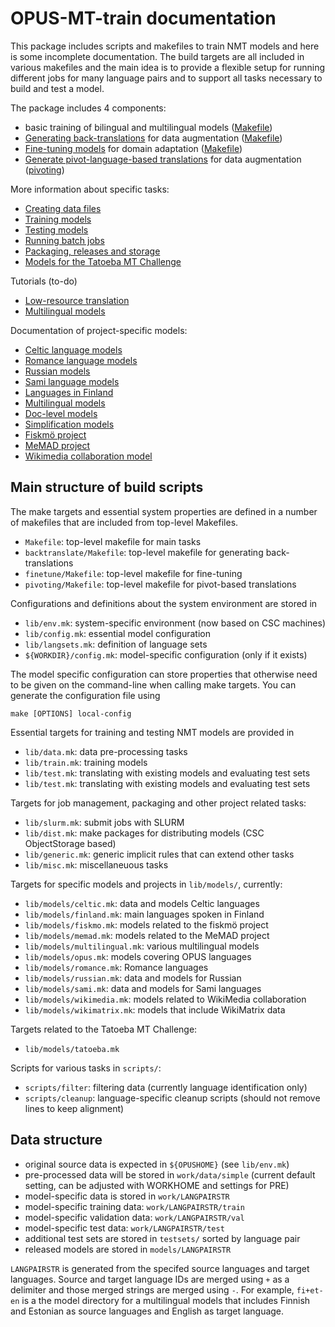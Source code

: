 # OPUS-MT-train documentation

This package includes scripts and makefiles to train NMT models and here is some incomplete documentation.
The build targets are all included in various makefiles and the main idea is to provide a flexible setup for running different jobs for many language pairs and to support all tasks necessary to build and test a model.

The package includes 4 components:

* basic training of bilingual and multilingual models ([Makefile](https://github.com/Helsinki-NLP/OPUS-MT-train/blob/master/Makefile))
* [Generating back-translations](https://github.com/Helsinki-NLP/OPUS-MT-train/blob/master/backtranslate/README.md) for data augmentation ([Makefile](https://github.com/Helsinki-NLP/OPUS-MT-train/blob/master/backtranslate/Makefile))
* [Fine-tuning models](https://github.com/Helsinki-NLP/OPUS-MT-train/blob/master/finetune/README.md) for domain adaptation ([Makefile](https://github.com/Helsinki-NLP/OPUS-MT-train/blob/master/finetune/Makefile))
* [Generate pivot-language-based translations](https://github.com/Helsinki-NLP/OPUS-MT-train/blob/master/pivoting/README.md) for data augmentation ([pivoting](https://github.com/Helsinki-NLP/OPUS-MT-train/blob/master/pivoting/Makefile))


More information about specific tasks:

* [Creating data files](Data.md)
* [Training models](Train.md)
* [Testing models](Test.md)
* [Running batch jobs](BatchJobs.md)
* [Packaging, releases and storage](ReleaseAndStore.md)
* [Models for the Tatoeba MT Challenge](TatoebaChallenge.md)


Tutorials (to-do)

* [Low-resource translation](tutorials/low-resource.md)
* [Multilingual models](tutorials/multilingual.md)


Documentation of project-specific models:

* [Celtic language models](models/Celtic.md)
* [Romance language models](models/Romance.md)
* [Russian models](models/Russian.md)
* [Sami language models](models/Sami.md)
* [Languages in Finland](models/Finland.md)
* [Multilingual models](models/Multilingual.md)
* [Doc-level models](models/Doclevel.md)
* [Simplification models](models/Simplify.md)
* [Fiskmö project](models/fiskmo.md)
* [MeMAD project](models/memad.md)
* [Wikimedia collaboration model](models/Wikimedia.md)





## Main structure of build scripts


The make targets and essential system properties are defined in a number of makefiles that are included from top-level Makefiles.

* `Makefile`: top-level makefile for main tasks
* `backtranslate/Makefile`: top-level makefile for generating back-translations
* `finetune/Makefile`: top-level makefile for fine-tuning
* `pivoting/Makefile`: top-level makefile for pivot-based translations


Configurations and definitions about the system environment are stored in

* `lib/env.mk`: system-specific environment (now based on CSC machines)
* `lib/config.mk`: essential model configuration
* `lib/langsets.mk`: definition of language sets
* `${WORKDIR}/config.mk`: model-specific configuration (only if it exists)

The model specific configuration can store properties that otherwise need to be given on the command-line when calling make targets. You can generate the configuration file using

```
make [OPTIONS] local-config
```


Essential targets for training and testing NMT models are provided in

* `lib/data.mk`: data pre-processing tasks
* `lib/train.mk`: training models
* `lib/test.mk`: translating with existing models and evaluating test sets
* `lib/test.mk`: translating with existing models and evaluating test sets


Targets for job management, packaging and other project related tasks:

* `lib/slurm.mk`: submit jobs with SLURM
* `lib/dist.mk`: make packages for distributing models (CSC ObjectStorage based)
* `lib/generic.mk`: generic implicit rules that can extend other tasks
* `lib/misc.mk`: miscellaneuous tasks


Targets for specific models and projects in `lib/models/`, currently:


* `lib/models/celtic.mk`: data and models Celtic languages
* `lib/models/finland.mk`: main languages spoken in Finland
* `lib/models/fiskmo.mk`: models related to the fiskmö project
* `lib/models/memad.mk`: models related to the MeMAD project
* `lib/models/multilingual.mk`: various multilingual models
* `lib/models/opus.mk`: models covering OPUS languages
* `lib/models/romance.mk`: Romance languages
* `lib/models/russian.mk`: data and models for Russian
* `lib/models/sami.mk`: data and models for Sami languages
* `lib/models/wikimedia.mk`: models related to WikiMedia collaboration
* `lib/models/wikimatrix.mk`: models that include WikiMatrix data


Targets related to the Tatoeba MT Challenge:

* `lib/models/tatoeba.mk`


Scripts for various tasks in `scripts/`:

* `scripts/filter`: filtering data (currently language identification only)
* `scripts/cleanup`: language-specific cleanup scripts (should not remove lines to keep alignment)



## Data structure

* original source data is expected in `${OPUSHOME}` (see `lib/env.mk`)
* pre-processed data will be stored in `work/data/simple` (current default setting, can be adjusted with WORKHOME and settings for PRE)
* model-specific data is stored in `work/LANGPAIRSTR`
* model-specific training data: `work/LANGPAIRSTR/train`
* model-specific validation data: `work/LANGPAIRSTR/val`
* model-specific test data: `work/LANGPAIRSTR/test`
* additional test sets are stored in `testsets/` sorted by language pair
* released models are stored in `models/LANGPAIRSTR`


`LANGPAIRSTR` is generated from the specifed source languages and target languages. Source and target language IDs are merged using `+` as a delimiter and those merged strings are merged using `-`. For example, `fi+et-en` is a the model directory for a multilingual models that includes Finnish and Estonian as source languages and English as target language.



